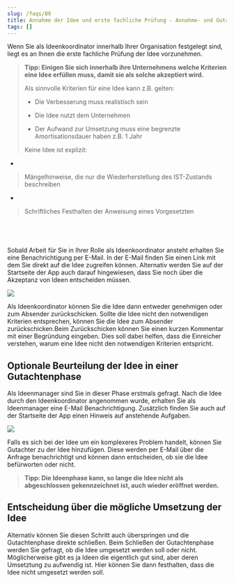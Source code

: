 ```yaml
---
slug: /faqs/89
title: Annahme der Idee und erste fachliche Prüfung - Annahme- und Gutachtenphase
tags: []
---
```

Wenn Sie als Ideenkoordinator innerhalb Ihrer Organisation festgelegt sind, liegt es an Ihnen die erste fachliche Prüfung der Idee vorzunehmen.

> **Tipp: Einigen Sie sich innerhalb ihre Unternehmens welche Kriterien eine Idee erfüllen muss, damit sie als solche akzeptiert wird.**
> 
> Als sinnvolle Kriterien für eine Idee kann z.B. gelten:
> 
> *   Die Verbesserung muss realistisch sein
> 
> *   Die Idee nutzt dem Unternehmen
> 
> *   Der Aufwand zur Umsetzung muss eine begrenzte Amortisationsdauer haben z.B. 1 Jahr
> 
> Keine Idee ist explizit:

*   

> Mängelhinweise, die nur die Wiederherstellung des IST-Zustands beschreiben

*   

> Schriftliches Festhalten der Anweisung eines Vorgesetzten

##  

Sobald Arbeit für Sie in Ihrer Rolle als Ideenkoordinator ansteht erhalten Sie eine Benachrichtigung per E-Mail. In der E-Mail finden Sie einen Link mit dem Sie direkt auf die Idee zugreifen können. Alternativ werden Sie auf der Startseite der App auch darauf hingewiesen, dass Sie noch über die Akzeptanz von Ideen entscheiden müssen.

![](https://caqadmin.blob.core.windows.net/faqs/89-images/4f862346-89bb-42d3-8f91-022a619dd83e-mceclip0.png)

Als Ideenkoordinator können Sie die Idee dann entweder genehmigen oder zum Absender zurückschicken. Sollte die Idee nicht den notwendigen Kriterien entsprechen, können Sie die Idee zum Absender zurückschicken.Beim Zurückschicken können Sie einen kurzen Kommentar mit einer Begründung eingeben. Dies soll dabei helfen, dass die Einreicher verstehen, warum eine Idee nicht den notwendigen Kriterien entspricht.

## Optionale Beurteilung der Idee in einer Gutachtenphase

Als Ideenmanager sind Sie in dieser Phase erstmals gefragt. Nach die Idee durch den Ideenkoordinator angenommen wurde, erhalten Sie als Ideenmanager eine E-Mail Benachrichtigung. Zusätzlich finden Sie auch auf der Startseite der App einen Hinweis auf anstehende Aufgaben. 

![](https://caqadmin.blob.core.windows.net/faqs/89-images/b4176fc6-0745-4049-9841-75a297aee2d5-mceclip1.png)

Falls es sich bei der Idee um ein komplexeres Problem handelt, können Sie Gutachter zu der Idee hinzufügen. Diese werden per E-Mail über die Anfrage benachrichtigt und können dann entscheiden, ob sie die Idee befürworten oder nicht.

> **Tipp: Die Ideenphase kann, so lange die Idee nicht als abgeschlossen gekennzeichnet ist, auch wieder eröffnet werden.**

## Entscheidung über die mögliche Umsetzung der Idee

Alternativ können Sie diesen Schritt auch überspringen und die Gutachtenphase direkte schließen. Beim Schließen der Gutachtenphase werden Sie gefragt, ob die Idee umgesetzt werden soll oder nicht. Möglicherweise gibt es ja Ideen die eigentlich gut sind, aber deren Umsetztung zu aufwendig ist. Hier können Sie dann festhalten, dass die Idee nicht umgesetzt werden soll.